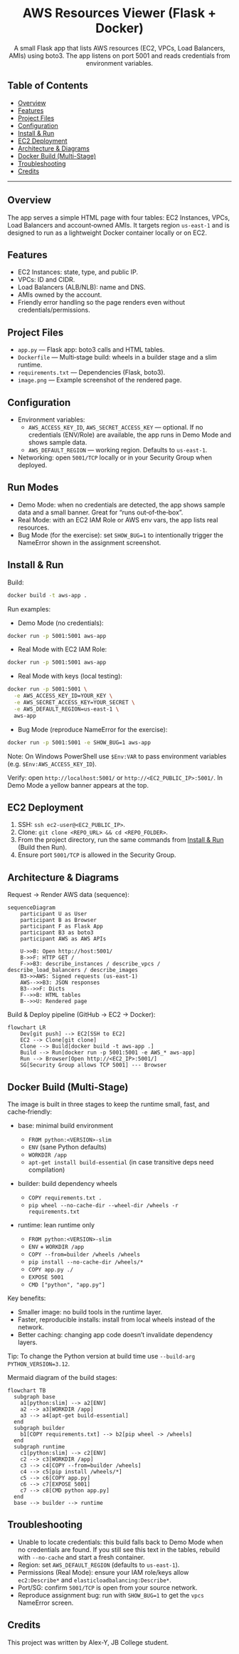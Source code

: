 <div align="center">

# AWS Resources Viewer (Flask + Docker)

A small Flask app that lists AWS resources (EC2, VPCs, Load Balancers, AMIs) using boto3. The app listens on port 5001 and reads credentials from environment variables.

</div>

## Table of Contents
- [Overview](#overview)
- [Features](#features)
- [Project Files](#project-files)
- [Configuration](#configuration)
- [Install & Run](#install--run)
- [EC2 Deployment](#ec2-deployment)
- [Architecture & Diagrams](#architecture--diagrams)
- [Docker Build (Multi-Stage)](#docker-build-multi-stage)
- [Troubleshooting](#troubleshooting)
- [Credits](#credits)

---

## Overview
The app serves a simple HTML page with four tables: EC2 Instances, VPCs, Load Balancers and account‑owned AMIs. It targets region `us-east-1` and is designed to run as a lightweight Docker container locally or on EC2.

## Features
- EC2 Instances: state, type, and public IP.
- VPCs: ID and CIDR.
- Load Balancers (ALB/NLB): name and DNS.
- AMIs owned by the account.
- Friendly error handling so the page renders even without credentials/permissions.

## Project Files
- `app.py` — Flask app: boto3 calls and HTML tables.
- `Dockerfile` — Multi‑stage build: wheels in a builder stage and a slim runtime.
- `requirements.txt` — Dependencies (Flask, boto3).
- `image.png` — Example screenshot of the rendered page.

## Configuration
- Environment variables:
  - `AWS_ACCESS_KEY_ID`, `AWS_SECRET_ACCESS_KEY` — optional. If no credentials (ENV/Role) are available, the app runs in Demo Mode and shows sample data.
  - `AWS_DEFAULT_REGION` — working region. Defaults to `us-east-1`.
- Networking: open `5001/TCP` locally or in your Security Group when deployed.

## Run Modes
- Demo Mode: when no credentials are detected, the app shows sample data and a small banner. Great for “runs out‑of‑the‑box”.
- Real Mode: with an EC2 IAM Role or AWS env vars, the app lists real resources.
- Bug Mode (for the exercise): set `SHOW_BUG=1` to intentionally trigger the NameError shown in the assignment screenshot.

## Install & Run

Build:

```bash
docker build -t aws-app .
```

Run examples:

- Demo Mode (no credentials):
```bash
docker run -p 5001:5001 aws-app
```

- Real Mode with EC2 IAM Role:
```bash
docker run -p 5001:5001 aws-app
```

- Real Mode with keys (local testing):
```bash
docker run -p 5001:5001 \
  -e AWS_ACCESS_KEY_ID=YOUR_KEY \
  -e AWS_SECRET_ACCESS_KEY=YOUR_SECRET \
  -e AWS_DEFAULT_REGION=us-east-1 \
  aws-app
```

- Bug Mode (reproduce NameError for the exercise):
```bash
docker run -p 5001:5001 -e SHOW_BUG=1 aws-app
```

Note: On Windows PowerShell use `$Env:VAR` to pass environment variables (e.g. `$Env:AWS_ACCESS_KEY_ID`).

Verify: open `http://localhost:5001/` or `http://<EC2_PUBLIC_IP>:5001/`. In Demo Mode a yellow banner appears at the top.

## EC2 Deployment
1. SSH: `ssh ec2-user@<EC2_PUBLIC_IP>`.
2. Clone: `git clone <REPO_URL> && cd <REPO_FOLDER>`.
3. From the project directory, run the same commands from [Install & Run](#install--run) (Build then Run).
4. Ensure port `5001/TCP` is allowed in the Security Group.

## Architecture & Diagrams

Request → Render AWS data (sequence):

```mermaid
sequenceDiagram
    participant U as User
    participant B as Browser
    participant F as Flask App
    participant B3 as boto3
    participant AWS as AWS APIs

    U->>B: Open http://host:5001/
    B->>F: HTTP GET /
    F->>B3: describe_instances / describe_vpcs / describe_load_balancers / describe_images
    B3->>AWS: Signed requests (us-east-1)
    AWS-->>B3: JSON responses
    B3-->>F: Dicts
    F-->>B: HTML tables
    B-->>U: Rendered page
```

Build & Deploy pipeline (GitHub → EC2 → Docker):

```mermaid
flowchart LR
    Dev[git push] --> EC2[SSH to EC2]
    EC2 --> Clone[git clone]
    Clone --> Build[docker build -t aws-app .]
    Build --> Run[docker run -p 5001:5001 -e AWS_* aws-app]
    Run --> Browser[Open http://<EC2_IP>:5001/]
    SG[Security Group allows TCP 5001] --- Browser
```

## Docker Build (Multi-Stage)

The image is built in three stages to keep the runtime small, fast, and cache‑friendly:

- base: minimal build environment
  - `FROM python:<VERSION>-slim`
  - `ENV` (sane Python defaults)
  - `WORKDIR /app`
  - `apt-get install build-essential` (in case transitive deps need compilation)

- builder: build dependency wheels
  - `COPY requirements.txt .`
  - `pip wheel --no-cache-dir --wheel-dir /wheels -r requirements.txt`

- runtime: lean runtime only
  - `FROM python:<VERSION>-slim`
  - `ENV` + `WORKDIR /app`
  - `COPY --from=builder /wheels /wheels`
  - `pip install --no-cache-dir /wheels/*`
  - `COPY app.py ./`
  - `EXPOSE 5001`
  - `CMD ["python", "app.py"]`

Key benefits:
- Smaller image: no build tools in the runtime layer.
- Faster, reproducible installs: install from local wheels instead of the network.
- Better caching: changing app code doesn’t invalidate dependency layers.

Tip: To change the Python version at build time use `--build-arg PYTHON_VERSION=3.12`.

Mermaid diagram of the build stages:

```mermaid
flowchart TB
  subgraph base
    a1[python:slim] --> a2[ENV]
    a2 --> a3[WORKDIR /app]
    a3 --> a4[apt-get build-essential]
  end
  subgraph builder
    b1[COPY requirements.txt] --> b2[pip wheel -> /wheels]
  end
  subgraph runtime
    c1[python:slim] --> c2[ENV]
    c2 --> c3[WORKDIR /app]
    c3 --> c4[COPY --from=builder /wheels]
    c4 --> c5[pip install /wheels/*]
    c5 --> c6[COPY app.py]
    c6 --> c7[EXPOSE 5001]
    c7 --> c8[CMD python app.py]
  end
  base --> builder --> runtime
```

## Troubleshooting
- Unable to locate credentials: this build falls back to Demo Mode when no credentials are found. If you still see this text in the tables, rebuild with `--no-cache` and start a fresh container.
- Region: set `AWS_DEFAULT_REGION` (defaults to `us-east-1`).
- Permissions (Real Mode): ensure your IAM role/keys allow `ec2:Describe*` and `elasticloadbalancing:Describe*`.
- Port/SG: confirm `5001/TCP` is open from your source network.
- Reproduce assignment bug: run with `SHOW_BUG=1` to get the `vpcs` NameError screen.

## Credits
This project was written by Alex-Y,
JB College student.
